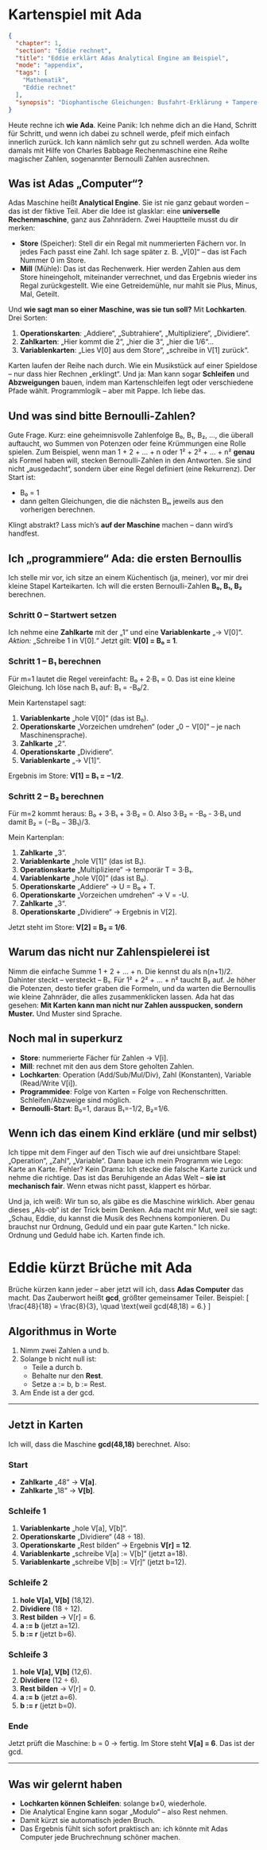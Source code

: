 # Kartenspiel mit Ada

```json
{
  "chapter": 1,
  "section": "Eddie rechnet",
  "title": "Eddie erklärt Adas Analytical Engine am Beispiel",
  "mode": "appendix",
  "tags": [
    "Mathematik",
    "Eddie rechnet"
  ],
  "synopsis": "Diophantische Gleichungen: Busfahrt-Erklärung + Tampere-Beispiel (3 Säcke Reis + 4 Säcke Nudeln für 55 Markka)."
}
```

Heute rechne ich **wie Ada**. Keine Panik: Ich nehme dich an die Hand, Schritt für Schritt, und wenn ich dabei zu schnell werde, pfeif mich einfach innerlich zurück. Ich kann nämlich sehr gut zu schnell werden. Ada wollte damals mit Hilfe von Charles Babbage Rechenmaschine eine Reihe magischer Zahlen, sogenannter Bernoulli Zahlen ausrechnen.

## Was ist Adas „Computer“?

Adas Maschine heißt **Analytical Engine**. Sie ist nie ganz gebaut worden – das ist der fiktive Teil. Aber die Idee ist glasklar: eine **universelle Rechenmaschine**, ganz aus Zahnrädern. Zwei Hauptteile musst du dir merken:

- **Store** (Speicher): Stell dir ein Regal mit nummerierten Fächern vor. In jedes Fach passt eine Zahl. Ich sage später z. B. „V[0]“ – das ist Fach Nummer 0 im Store.
- **Mill** (Mühle): Das ist das Rechenwerk. Hier werden Zahlen aus dem Store hineingeholt, miteinander verrechnet, und das Ergebnis wieder ins Regal zurückgestellt. Wie eine Getreidemühle, nur mahlt sie Plus, Minus, Mal, Geteilt.

Und **wie sagt man so einer Maschine, was sie tun soll?** Mit **Lochkarten**. Drei Sorten:

1. **Operationskarten**: „Addiere“, „Subtrahiere“, „Multipliziere“, „Dividiere“.
2. **Zahlkarten**: „Hier kommt die 2“, „hier die 3“, „hier die 1/6“…
3. **Variablenkarten**: „Lies V[0] aus dem Store“, „schreibe in V[1] zurück“.

Karten laufen der Reihe nach durch. Wie ein Musikstück auf einer Spieldose – nur dass hier Rechnen „erklingt“. Und ja: Man kann sogar **Schleifen** und **Abzweigungen** bauen, indem man Kartenschleifen legt oder verschiedene Pfade wählt. Programmlogik – aber mit Pappe. Ich liebe das.

## Und was sind bitte Bernoulli-Zahlen?

Gute Frage. Kurz: eine geheimnisvolle Zahlenfolge B₀, B₁, B₂, …, die überall auftaucht, wo Summen von Potenzen oder feine Krümmungen eine Rolle spielen. Zum Beispiel, wenn man 1 + 2 + … + n oder 1² + 2² + … + n² **genau** als Formel haben will, stecken Bernoulli-Zahlen in den Antworten.
Sie sind nicht „ausgedacht“, sondern über eine Regel definiert (eine Rekurrenz). Der Start ist:

- B₀ = 1
- dann gelten Gleichungen, die die nächsten Bₘ jeweils aus den vorherigen berechnen.

Klingt abstrakt? Lass mich’s **auf der Maschine** machen – dann wird’s handfest.

## Ich „programmiere“ Ada: die ersten Bernoullis

Ich stelle mir vor, ich sitze an einem Küchentisch (ja, meiner), vor mir drei kleine Stapel Karteikarten. Ich will die ersten Bernoulli-Zahlen **B₀, B₁, B₂** berechnen.

### Schritt 0 – Startwert setzen

Ich nehme eine **Zahlkarte** mit der „1“ und eine **Variablenkarte** „→ V[0]“.
*Aktion:* „Schreibe 1 in V[0].“
Jetzt gilt: **V[0] = B₀ = 1**.

### Schritt 1 – B₁ berechnen

Für m=1 lautet die Regel vereinfacht: B₀ + 2·B₁ = 0.
Das ist eine kleine Gleichung. Ich löse nach B₁ auf: B₁ = -B₀/2.

Mein Kartenstapel sagt:

1. **Variablenkarte** „hole V[0]“ (das ist B₀).
2. **Operationskarte** „Vorzeichen umdrehen“ (oder „0 − V[0]“ – je nach Maschinensprache).
3. **Zahlkarte** „2“.
4. **Operationskarte** „Dividiere“.
5. **Variablenkarte** „→ V[1]“.

Ergebnis im Store: **V[1] = B₁ = −1/2**.

### Schritt 2 – B₂ berechnen

Für m=2 kommt heraus: B₀ + 3·B₁ + 3·B₂ = 0.
Also 3·B₂ = -B₀ - 3·B₁ und damit B₂ = (−B₀ − 3B₁)/3.

Mein Kartenplan:

1. **Zahlkarte** „3“.
2. **Variablenkarte** „hole V[1]“ (das ist B₁).
3. **Operationskarte** „Multipliziere“ → temporär T = 3·B₁.
4. **Variablenkarte** „hole V[0]“ (das ist B₀).
5. **Operationskarte** „Addiere“ → U = B₀ + T.
6. **Operationskarte** „Vorzeichen umdrehen“ → V = -U.
7. **Zahlkarte** „3“.
8. **Operationskarte** „Dividiere“ → Ergebnis in V[2].

Jetzt steht im Store: **V[2] = B₂ = 1/6**.

## Warum das nicht nur Zahlenspielerei ist

Nimm die einfache Summe 1 + 2 + … + n. Die kennst du als n(n+1)/2. Dahinter steckt – versteckt – B₁.
Für 1² + 2² + … + n² taucht B₂ auf. Je höher die Potenzen, desto tiefer graben die Formeln, und da warten die Bernoullis wie kleine Zahnräder, die alles zusammenklicken lassen. Ada hat das gesehen: **Mit Karten kann man nicht nur Zahlen ausspucken, sondern Muster.** Und Muster sind Sprache.

## Noch mal in superkurz

- **Store**: nummerierte Fächer für Zahlen → V[i].
- **Mill**: rechnet mit den aus dem Store geholten Zahlen.
- **Lochkarten**: Operation (Add/Sub/Mul/Div), Zahl (Konstanten), Variable (Read/Write V[i]).
- **Programmidee**: Folge von Karten = Folge von Rechenschritten. Schleifen/Abzweige sind möglich.
- **Bernoulli-Start**: B₀=1, daraus B₁=-1/2, B₂=1/6.

## Wenn ich das einem Kind erkläre (und mir selbst)

Ich tippe mit dem Finger auf den Tisch wie auf drei unsichtbare Stapel: „Operation“, „Zahl“, „Variable“. Dann baue ich mein Programm wie Lego: Karte an Karte. Fehler? Kein Drama: Ich stecke die falsche Karte zurück und nehme die richtige. Das ist das Beruhigende an Adas Welt – **sie ist mechanisch fair**. Wenn etwas nicht passt, klappert es hörbar.

Und ja, ich weiß: Wir tun so, als gäbe es die Maschine wirklich. Aber genau dieses „Als-ob“ ist der Trick beim Denken. Ada macht mir Mut, weil sie sagt: „Schau, Eddie, du kannst die Musik des Rechnens komponieren. Du brauchst nur Ordnung, Geduld und ein paar gute Karten.“ Ich nicke. Ordnung und Geduld habe ich. Karten finde ich.

# Eddie kürzt Brüche mit Ada

Brüche kürzen kann jeder – aber jetzt will ich, dass **Adas Computer** das macht. Das Zauberwort heißt **gcd**, größter gemeinsamer Teiler.
Beispiel:
\[
\frac{48}{18} = \frac{8}{3}, \quad \text{weil gcd(48,18) = 6.}
\]

## Algorithmus in Worte

1. Nimm zwei Zahlen a und b.
2. Solange b nicht null ist:
   - Teile a durch b.
   - Behalte nur den **Rest**.
   - Setze a := b, b := Rest.
3. Am Ende ist a der gcd.

---

## Jetzt in Karten

Ich will, dass die Maschine **gcd(48,18)** berechnet. Also:

### Start

- **Zahlkarte** „48“ → **V[a]**.
- **Zahlkarte** „18“ → **V[b]**.

### Schleife 1

1. **Variablenkarte** „hole V[a], V[b]“.
2. **Operationskarte** „Dividiere“ (48 ÷ 18).
3. **Operationskarte** „Rest bilden“ → Ergebnis **V[r] = 12**.
4. **Variablenkarte** „schreibe V[a] := V[b]“ (jetzt a=18).
5. **Variablenkarte** „schreibe V[b] := V[r]“ (jetzt b=12).

### Schleife 2

1. **hole V[a], V[b]** (18,12).
2. **Dividiere** (18 ÷ 12).
3. **Rest bilden** → V[r] = 6.
4. **a := b** (jetzt a=12).
5. **b := r** (jetzt b=6).

### Schleife 3

1. **hole V[a], V[b]** (12,6).
2. **Dividiere** (12 ÷ 6).
3. **Rest bilden** → V[r] = 0.
4. **a := b** (jetzt a=6).
5. **b := r** (jetzt b=0).

### Ende

Jetzt prüft die Maschine: b = 0 → fertig.
Im Store steht **V[a] = 6**. Das ist der gcd.

---

## Was wir gelernt haben

- **Lochkarten können Schleifen**: solange b≠0, wiederhole.
- Die Analytical Engine kann sogar „Modulo“ – also Rest nehmen.
- Damit kürzt sie automatisch jeden Bruch.
- Das Ergebnis fühlt sich sofort praktisch an: ich könnte mit Adas Computer jede Bruchrechnung schöner machen.
